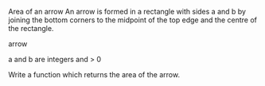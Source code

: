 Area of an arrow
An arrow is formed in a rectangle with sides a and b by joining the bottom corners to the midpoint of the top edge and the centre of the rectangle.

arrow

a and b are integers and > 0

Write a function which returns the area of the arrow.